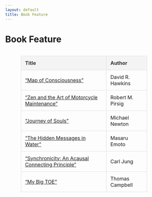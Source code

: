 ```yaml
---
layout: default
title: Book Feature
---
```


# Book Feature

<div style="display: flex; justify-content: center; margin: 20px 0;">
  <table style="border-collapse: collapse; width: 80%; max-width: 700px; text-align: left; font-size: 16px;">
    <thead>
      <tr style="background-color: #f4f4f4; color: #333;">
        <th style="padding: 12px; border: 1px solid #ddd;">Title</th>
        <th style="padding: 12px; border: 1px solid #ddd;">Author</th>
      </tr>
    </thead>
    <tbody>
      <tr>
        <td style="padding: 12px; border: 1px solid #ddd;">
          <a href="/books/feature1.html">“Map of Consciousness”</a>
        </td>
        <td style="padding: 12px; border: 1px solid #ddd;">David R. Hawkins</td>
      </tr>
      <tr>
        <td style="padding: 12px; border: 1px solid #ddd;">
          <a href="/books/feature2.html">“Zen and the Art of Motorcycle Maintenance”</a>
        </td>
        <td style="padding: 12px; border: 1px solid #ddd;">Robert M. Pirsig</td>
      </tr>
      <tr>
        <td style="padding: 12px; border: 1px solid #ddd;">
          <a href="/books/feature3.html">“Journey of Souls”</a>
        </td>
        <td style="padding: 12px; border: 1px solid #ddd;">Michael Newton</td>
      </tr>
      <tr>
        <td style="padding: 12px; border: 1px solid #ddd;">
          <a href="/books/feature4.html">“The Hidden Messages in Water”</a>
        </td>
        <td style="padding: 12px; border: 1px solid #ddd;">Masaru Emoto</td>
      </tr>
      <tr>
        <td style="padding: 12px; border: 1px solid #ddd;">
          <a href="/books/feature5.html">“Synchronicity: An Acausal Connecting Principle”</a>
        </td>
        <td style="padding: 12px; border: 1px solid #ddd;">Carl Jung</td>
      </tr>
      <tr>
        <td style="padding: 12px; border: 1px solid #ddd;">
          <a href="/books/feature6.html">“My Big TOE”</a>
        </td>
        <td style="padding: 12px; border: 1px solid #ddd;">Thomas Campbell</td>
      </tr>
    </tbody>
  </table>
</div>
